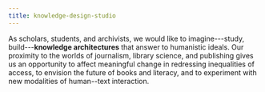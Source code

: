 ```yaml
---
title: knowledge-design-studio
---
```


<!-- A 75-100 word paragraph describing the motivation behind these projects -->

As scholars, students, and archivists, we would like to imagine---study, build---**knowledge
architectures** that answer to humanistic ideals. Our proximity to the worlds of journalism,
library science, and publishing gives us an opportunity to affect meaningful change in
redressing inequalities of access, to envision the future of books and literacy, and to
experiment with new modalities of human--text interaction.
